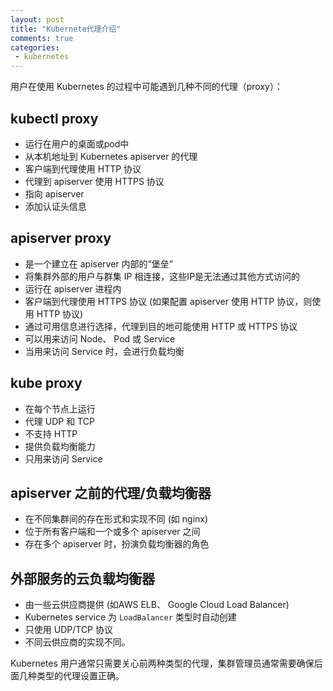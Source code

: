 ```yaml
--- 
layout: post
title: "Kubernete代理介绍"
comments: true
categories:
 - kubernetes
---
```


用户在使用 Kubernetes 的过程中可能遇到几种不同的代理（proxy）：

## kubectl proxy

- 运行在用户的桌面或pod中
- 从本机地址到 Kubernetes apiserver 的代理
- 客户端到代理使用 HTTP 协议
- 代理到 apiserver 使用 HTTPS 协议
- 指向 apiserver
- 添加认证头信息

## apiserver proxy

- 是一个建立在 apiserver 内部的“堡垒”
- 将集群外部的用户与群集 IP 相连接，这些IP是无法通过其他方式访问的
- 运行在 apiserver 进程内
- 客户端到代理使用 HTTPS 协议 (如果配置 apiserver 使用 HTTP 协议，则使用 HTTP 协议)
- 通过可用信息进行选择，代理到目的地可能使用 HTTP 或 HTTPS 协议
- 可以用来访问 Node、 Pod 或 Service
- 当用来访问 Service 时，会进行负载均衡

## kube proxy

- 在每个节点上运行
- 代理 UDP 和 TCP
- 不支持 HTTP 
- 提供负载均衡能力
- 只用来访问 Service

## apiserver 之前的代理/负载均衡器

- 在不同集群间的存在形式和实现不同 (如 nginx)
- 位于所有客户端和一个或多个 apiserver 之间
- 存在多个 apiserver 时，扮演负载均衡器的角色

## 外部服务的云负载均衡器

- 由一些云供应商提供 (如AWS ELB、 Google Cloud Load Balancer)
- Kubernetes service 为 `LoadBalancer` 类型时自动创建
- 只使用 UDP/TCP 协议
- 不同云供应商的实现不同。

Kubernetes 用户通常只需要关心前两种类型的代理，集群管理员通常需要确保后面几种类型的代理设置正确。